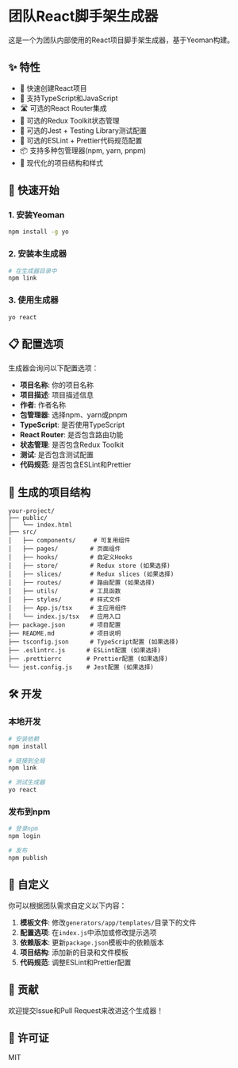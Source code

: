 # 团队React脚手架生成器

这是一个为团队内部使用的React项目脚手架生成器，基于Yeoman构建。

## ✨ 特性

- 🚀 快速创建React项目
- 📱 支持TypeScript和JavaScript
- 🛣️ 可选的React Router集成
- 🔄 可选的Redux Toolkit状态管理
- 🧪 可选的Jest + Testing Library测试配置
- 📝 可选的ESLint + Prettier代码规范配置
- 📦 支持多种包管理器(npm, yarn, pnpm)
- 🎨 现代化的项目结构和样式

## 🚀 快速开始

### 1. 安装Yeoman

```bash
npm install -g yo
```

### 2. 安装本生成器

```bash
# 在生成器目录中
npm link
```

### 3. 使用生成器

```bash
yo react
```

## 📋 配置选项

生成器会询问以下配置选项：

- **项目名称**: 你的项目名称
- **项目描述**: 项目描述信息
- **作者**: 作者名称
- **包管理器**: 选择npm、yarn或pnpm
- **TypeScript**: 是否使用TypeScript
- **React Router**: 是否包含路由功能
- **状态管理**: 是否包含Redux Toolkit
- **测试**: 是否包含测试配置
- **代码规范**: 是否包含ESLint和Prettier

## 📁 生成的项目结构

```
your-project/
├── public/
│   └── index.html
├── src/
│   ├── components/     # 可复用组件
│   ├── pages/         # 页面组件
│   ├── hooks/         # 自定义Hooks
│   ├── store/         # Redux store (如果选择)
│   ├── slices/        # Redux slices (如果选择)
│   ├── routes/        # 路由配置 (如果选择)
│   ├── utils/         # 工具函数
│   ├── styles/        # 样式文件
│   ├── App.js/tsx     # 主应用组件
│   └── index.js/tsx   # 应用入口
├── package.json       # 项目配置
├── README.md          # 项目说明
├── tsconfig.json      # TypeScript配置 (如果选择)
├── .eslintrc.js      # ESLint配置 (如果选择)
├── .prettierrc       # Prettier配置 (如果选择)
└── jest.config.js    # Jest配置 (如果选择)
```

## 🛠️ 开发

### 本地开发

```bash
# 安装依赖
npm install

# 链接到全局
npm link

# 测试生成器
yo react
```

### 发布到npm

```bash
# 登录npm
npm login

# 发布
npm publish
```

## 📝 自定义

你可以根据团队需求自定义以下内容：

1. **模板文件**: 修改`generators/app/templates/`目录下的文件
2. **配置选项**: 在`index.js`中添加或修改提示选项
3. **依赖版本**: 更新`package.json`模板中的依赖版本
4. **项目结构**: 添加新的目录和文件模板
5. **代码规范**: 调整ESLint和Prettier配置

## 🤝 贡献

欢迎提交Issue和Pull Request来改进这个生成器！

## 📄 许可证

MIT 